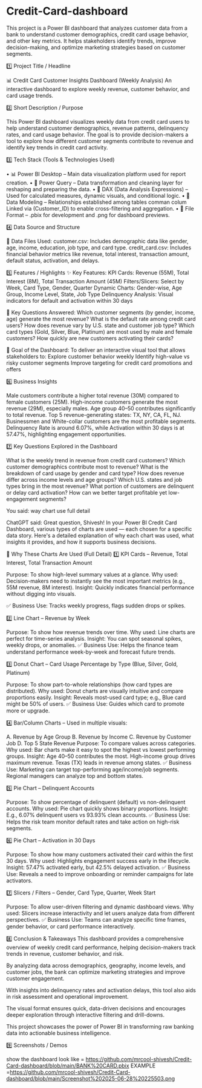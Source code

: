 # Credit-Card-dashboard
This project is a Power BI dashboard that analyzes customer data from a bank to understand customer demographics, credit card usage behavior, and other key metrics. It helps stakeholders identify trends, improve decision-making, and optimize marketing strategies based on customer segments.


1️⃣ Project Title / Headline


📊 Credit Card Customer Insights Dashboard (Weekly Analysis)
An interactive dashboard to explore weekly revenue, customer behavior, and card usage trends.


2️⃣ Short Description / Purpose

This Power BI dashboard visualizes weekly data from credit card users to help understand customer demographics, revenue patterns, delinquency rates, and card usage behavior.
The goal is to provide decision-makers a tool to explore how different customer segments contribute to revenue and identify key trends in credit card activity.


3️⃣ Tech Stack (Tools & Technologies Used)

• 📊 Power BI Desktop – Main data visualization platform used for report creation.
• 📂 Power Query – Data transformation and cleaning layer for reshaping and preparing the data.
• 🧠 DAX (Data Analysis Expressions) – Used for calculated measures, dynamic visuals, and conditional logic.
• 📝 Data Modeling – Relationships established among tables comman colum Linked via (Customer_ID) to enable cross-filtering and aggregation.
• 📁 File Format – .pbix for development and .png for dashboard previews.


4️⃣ Data Source and Structure

📁 Data Files Used:
customer.csv: Includes demographic data like gender, age, income, education, job type, and card type.
credit_card.csv: Includes financial behavior metrics like revenue, total interest, transaction amount, default status, activation, and delays.


5️⃣ Features / Highlights
✨ Key Features:
KPI Cards: Revenue (55M), Total Interest (8M), Total Transaction Amount (45M)
Filters/Slicers: Select by Week, Card Type, Gender, Quarter
Dynamic Charts: Gender-wise, Age Group, Income Level, State, Job Type
Delinquency Analysis: Visual indicators for default and activation within 30 days

🧐 Key Questions Answered:
Which customer segments (by gender, income, age) generate the most revenue?
What is the default rate among credit card users?
How does revenue vary by U.S. state and customer job type?
Which card types (Gold, Silver, Blue, Platinum) are most used by male and female customers?
How quickly are new customers activating their cards?

🎯 Goal of the Dashboard:
To deliver an interactive visual tool that allows stakeholders to:
Explore customer behavior weekly
Identify high-value vs risky customer segments
Improve targeting for credit card promotions and offers


6️⃣ Business Insights

Male customers contribute a higher total revenue (30M) compared to female customers (25M).
High-income customers generate the most revenue (29M), especially males.
Age group 40–50 contributes significantly to total revenue.
Top 5 revenue-generating states: TX, NY, CA, FL, NJ.
Businessmen and White-collar customers are the most profitable segments.
Delinquency Rate is around 6.07%, while Activation within 30 days is at 57.47%, highlighting engagement opportunities.

7️⃣ Key Questions Explored in the Dashboard

What is the weekly trend in revenue from credit card customers?
Which customer demographics contribute most to revenue?
What is the breakdown of card usage by gender and card type?
How does revenue differ across income levels and age groups?
Which U.S. states and job types bring in the most revenue?
What portion of customers are delinquent or delay card activation?
How can we better target profitable yet low-engagement segments?


You said:
way chart use full detail


ChatGPT said:
Great question, Shivesh! In your Power BI Credit Card Dashboard, various types of charts are used — each chosen for a specific data story. Here's a detailed explanation of why each chart was used, what insights it provides, and how it supports business decisions.

🔢 Why These Charts Are Used (Full Detail)
1️⃣ KPI Cards – Revenue, Total Interest, Total Transaction Amount

Purpose: To show high-level summary values at a glance.
Why used: Decision-makers need to instantly see the most important metrics (e.g., 55M revenue, 8M interest).
Insight: Quickly indicates financial performance without digging into visuals.

✅ Business Use: Tracks weekly progress, flags sudden drops or spikes.

2️⃣ Line Chart – Revenue by Week

Purpose: To show how revenue trends over time.
Why used: Line charts are perfect for time-series analysis.
Insight: You can spot seasonal spikes, weekly drops, or anomalies.
✅ Business Use: Helps the finance team understand performance week-by-week and forecast future trends.

3️⃣ Donut Chart – Card Usage Percentage by Type (Blue, Silver, Gold, Platinum)

Purpose: To show part-to-whole relationships (how card types are distributed).
Why used: Donut charts are visually intuitive and compare proportions easily.
Insight: Reveals most-used card type; e.g., Blue card might be 50% of users.
✅ Business Use: Guides which card to promote more or upgrade.

4️⃣ Bar/Column Charts – Used in multiple visuals:

A. Revenue by Age Group
B. Revenue by Income
C. Revenue by Customer Job
D. Top 5 State Revenue
Purpose: To compare values across categories.
Why used: Bar charts make it easy to spot the highest vs lowest performing groups.
Insight:
Age 40–50 contributes the most.
High-income group drives maximum revenue.
Texas (TX) leads in revenue among states.
✅ Business Use:
Marketing can target top-performing age/income/job segments.
Regional managers can analyze top and bottom states.

5️⃣ Pie Chart – Delinquent Accounts

Purpose: To show percentage of delinquent (default) vs non-delinquent accounts.
Why used: Pie chart quickly shows binary proportions.
Insight: E.g., 6.07% delinquent users vs 93.93% clean accounts.
✅ Business Use: Helps the risk team monitor default rates and take action on high-risk segments.

6️⃣ Pie Chart – Activation in 30 Days

Purpose: To show how many customers activated their card within the first 30 days.
Why used: Highlights engagement success early in the lifecycle.
Insight: 57.47% activated early, but 42.5% delayed activation.
✅ Business Use: Reveals a need to improve onboarding or reminder campaigns for late activators.

7️⃣ Slicers / Filters – Gender, Card Type, Quarter, Week Start

Purpose: To allow user-driven filtering and dynamic dashboard views.
Why used: Slicers increase interactivity and let users analyze data from different perspectives.
✅ Business Use: Teams can analyze specific time frames, gender behavior, or card performance interactively.


8️⃣ Conclusion & Takeaways
This dashboard provides a comprehensive overview of weekly credit card performance, helping decision-makers track trends in revenue, customer behavior, and risk.

By analyzing data across demographics, geography, income levels, and customer jobs, the bank can optimize marketing strategies and improve customer engagement.

With insights into delinquency rates and activation delays, this tool also aids in risk assessment and operational improvement.

The visual format ensures quick, data-driven decisions and encourages deeper exploration through interactive filtering and drill-downs.

This project showcases the power of Power BI in transforming raw banking data into actionable business intelligence.


9️⃣  Screenshots / Demos

show the dashboard look like  =  https://github.com/mrcool-shivesh/Credit-Card-dashboard/blob/main/BANK%20CARD.pbix
EXAMPLE =https://github.com/mrcool-shivesh/Credit-Card-dashboard/blob/main/Screenshot%202025-06-28%20225503.png

